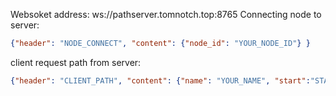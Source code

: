Websoket address: ws://pathserver.tomnotch.top:8765
Connecting node to server:
```json
{"header": "NODE_CONNECT", "content": {"node_id": "YOUR_NODE_ID"} }
```
client request path from server:
```json
{"header": "CLIENT_PATH", "content": {"name": "YOUR_NAME", "start":"STARTING_POINT","end":"DESTINATION"} }
```
